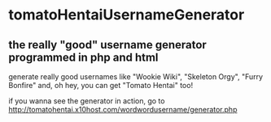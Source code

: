 # tomatoHentaiUsernameGenerator
## the really "good" username generator programmed in php and html

generate really good usernames like "Wookie Wiki", "Skeleton Orgy", "Furry Bonfire" and, oh hey, you can get "Tomato Hentai" too!

if you wanna see the generator in action, go to http://tomatohentai.x10host.com/wordwordusername/generator.php
